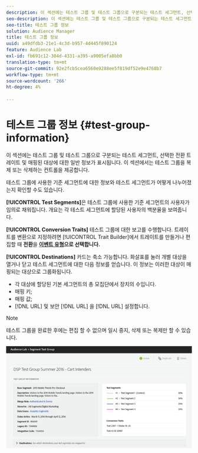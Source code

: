 ```yaml
---
description: 이 섹션에는 테스트 그룹 및 테스트 그룹으로 구분되는 테스트 세그먼트, 선택한 전환 트레이트 및 매핑된 대상에 대한 일반 정보가 표시됩니다. 이 섹션에서는 테스트 그룹을 복제 또는 삭제하는 컨트롤을 제공합니다.
seo-description: 이 섹션에는 테스트 그룹 및 테스트 그룹으로 구분되는 테스트 세그먼트, 선택한 전환 트레이트 및 매핑된 대상에 대한 일반 정보가 표시됩니다. 이 섹션에서는 테스트 그룹을 복제 또는 삭제하는 컨트롤을 제공합니다.
seo-title: 테스트 그룹 정보
solution: Audience Manager
title: 테스트 그룹 정보
uuid: a49dfdb3-21e1-4c3d-b957-4d445f890124
feature: Audience Lab
exl-id: fb691c12-304d-4331-a395-a9005efa8bb0
translation-type: tm+mt
source-git-commit: 92e2fcb5cea6560e9288ee5f819df52e9e4768b7
workflow-type: tm+mt
source-wordcount: '266'
ht-degree: 4%

---
```


# 테스트 그룹 정보 {#test-group-information}

이 섹션에는 테스트 그룹 및 테스트 그룹으로 구분되는 테스트 세그먼트, 선택한 전환 트레이트 및 매핑된 대상에 대한 일반 정보가 표시됩니다. 이 섹션에서는 테스트 그룹을 복제 또는 삭제하는 컨트롤을 제공합니다.

테스트 그룹에 사용한 기준 세그먼트에 대한 정보와 테스트 세그먼트가 어떻게 나누어졌는지 확인할 수도 있습니다.

**[!UICONTROL Test Segments]**&#x200B;은 테스트 그룹에 사용한 기준 세그먼트의 사용자가 임의로 채워집니다. 개요는 각 테스트 세그먼트에 할당된 사용자의 백분율을 보여줍니다.

**[!UICONTROL Conversion Traits]** 테스트 그룹에 대한 보고를 수행합니다. 트레이트를 변환으로 지정하려면 [!UICONTROL Trait Builder]에서 트레이트를 만들거나 편집할 때 **전환**&#x200B;을 **[이벤트 유형](../../features/traits/create-onboarded-rule-based-traits.md)으로 선택합니다.**

**[!UICONTROL Destinations]** 카드는 축소 가능합니다. 화살표를 눌러 개별 대상을 열거나 닫고 테스트 세그먼트에 대한 다음 정보를 얻습니다. 이 정보는 이러한 대상이 매핑되는 대상으로 그룹화됩니다.

* 각 대상에 할당된 기본 세그먼트의 총 모집단에서 장치의 수입니다.
* 매핑 키;
* 매핑 값;
* [!DNL URL] 및 보안 [!DNL URL] 을  [!DNL URL] 설정합니다.

>[!NOTE]
>
>테스트 그룹을 완료한 후에는 편집 할 수 없으며 일시 중지, 삭제 또는 복제만 할 수 있습니다.

![](assets/test-groups-information.PNG)
